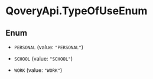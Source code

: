 # QoveryApi.TypeOfUseEnum

## Enum


* `PERSONAL` (value: `"PERSONAL"`)

* `SCHOOL` (value: `"SCHOOL"`)

* `WORK` (value: `"WORK"`)


